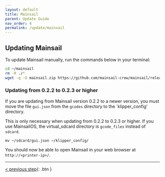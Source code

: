 ```yaml
---
layout: default
title: Mainsail
parent: Update Guide
nav_order: 4
permalink: /update/mainsail
---
```


## Updating Mainsail

To update Mainsail manually, run the commands below in your terminal:

```bash
cd ~/mainsail
rm -R ./*
wget -q -O mainsail.zip https://github.com/mainsail-crew/mainsail/releases/latest/download/mainsail.zip && unzip mainsail.zip && rm mainsail.zip
```

### Updating from 0.2.2 to 0.2.3 or higher

If you are updating from Mainsail version 0.2.2 to a newer version, you must move the file `gui.json` from the `gcodes` directory to the `klipper_config' directory.

This is only necessary when updating from 0.2.2 to 0.2.3 or higher. If you use MainsailOS, the virtual_sdcard directory is `gcode_files` instead of `sdcard`.
```
mv ~/sdcard/gui.json ~/klipper_config/
```

You should now be able to open Mainsail in your web browser at `http://<printer-ip>/`.

---
[< previous step](moonraker.md){: .btn }
